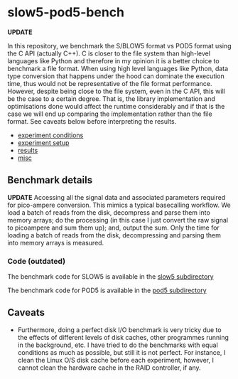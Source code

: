 # slow5-pod5-bench

**UPDATE**

In this repository, we benchmark the S/BLOW5 format vs POD5 format using the C API (actually C++). C is closer to the file system than high-level languages like Python and therefore in my opinion it is a better choice to benchmark a file format. When using high level languages like Python, data type conversion that happens under the hood can dominate the execution time, thus would not be representative of the file format performance. However, despite being close to the file system, even in the C API, this will be the case to a certain degree. That is, the library implementation and optimisations done would affect the runtime considerably and if that is the case we will end up comparing the implementation rather than the file format. See caveats below before interpreting the results.


- [experiment conditions](docs/conditions.md)
- [experiment setup](docs/exp.md)
- [results](docs/res.md)
- [misc](docs/misc.md)


## Benchmark details

**UPDATE**
Accessing all the signal data and associated parameters required for pico-ampere conversion. This mimics a typical basecalling workflow. We load a batch of reads from the disk, decompress and parse them into memory arrays; do the processing (in this case I just convert the raw signal to picoampere and sum them up); and, output the sum. Only the time for loading a batch of reads from the disk, decompressing and parsing them into memory arrays is measured.


### Code (outdated)

The benchmark code for SLOW5 is available in the [slow5 subdirectory](slow5/README.md)

The benchmark code for POD5 is available in the [pod5 subdirectory](pod5/README.md)


 ## Caveats


- Furthermore, doing a perfect disk I/O benchmark is very tricky due to the effects of different levels of disk caches, other programmes running in the background, etc. I have tried to do the benchmarks with equal conditions as much as possible, but still it is not perfect. For instance, I clean the Linux O/S disk cache before each experiment, however, I cannot clean the hardware cache in the RAID controller, if any.


